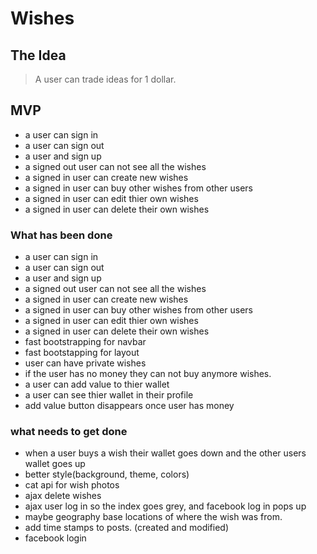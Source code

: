 # Wishes
## The Idea
> A user can trade ideas for 1 dollar. 

## MVP
- a user can sign in
- a user can sign out
- a user and sign up
- a signed out user can not see all the wishes
- a signed in user can create new wishes
- a signed in user can buy other wishes from other users
- a signed in user can edit thier own wishes
- a signed in user can delete their own wishes


### What has been done
- a user can sign in
- a user can sign out
- a user and sign up
- a signed out user can not see all the wishes
- a signed in user can create new wishes
- a signed in user can buy other wishes from other users
- a signed in user can edit thier own wishes
- a signed in user can delete their own wishes
- fast bootstrapping for navbar
- fast bootstapping for layout
- user can have private wishes 
- if the user has no money they can not buy anymore wishes.
- a user can add value to thier wallet
- a user can see thier wallet in their profile
- add value button disappears once user has money

### what needs to get done
- when a user buys a wish their wallet goes down and the other users wallet goes up
- better style(background, theme, colors)
- cat api for wish photos
- ajax delete wishes
- ajax user log in so the index goes grey, and facebook log in pops up
- maybe geography base locations of where the wish was from.
- add time stamps to posts. (created and modified)
- facebook login


